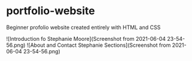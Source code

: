 # portfolio-website
Beginner profolio website created entirely with HTML and CSS

![Introduction fo Stephanie Moore](Screenshot from 2021-06-04 23-54-56.png)
![About and Contact Stephanie Sections](Screenshot from 2021-06-04 23-54-56.png)

